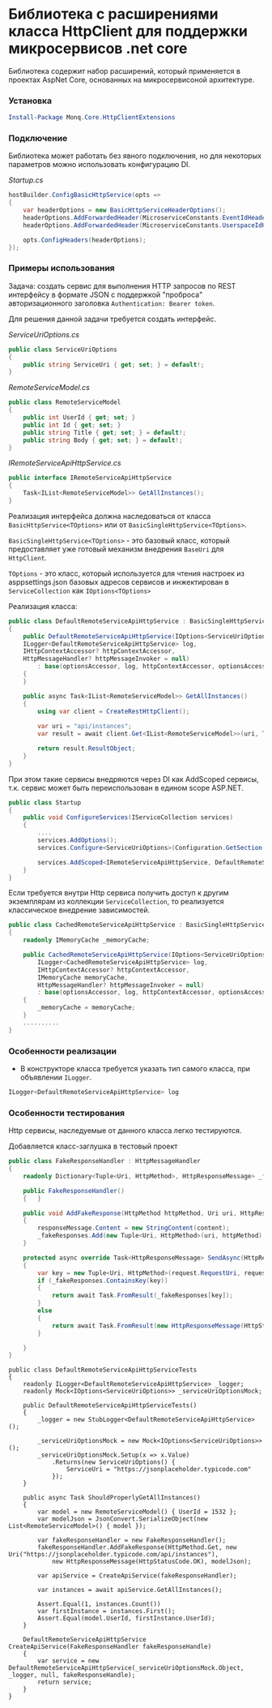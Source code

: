 # Библиотека с расширениями класса HttpClient для поддержки микросервисов .net core

Библиотека содержит набор расширений, который применяется в проектах AspNet Core, основанных на микросервисоной архитектуре.

### Установка

```powershell
Install-Package Monq.Core.HttpClientExtensions
```

### Подключение

Библиотека может работать без явного подключения, но для некоторых параметров можно использовать конфигурацию DI.

*Startup.cs*

```csharp
hostBuilder.ConfigBasicHttpService(opts =>
{
    var headerOptions = new BasicHttpServiceHeaderOptions();
    headerOptions.AddForwardedHeader(MicroserviceConstants.EventIdHeader);
    headerOptions.AddForwardedHeader(MicroserviceConstants.UserspaceIdHeader);

    opts.ConfigHeaders(headerOptions);
});

```

### Примеры использования

Задача: создать сервис для выполнения HTTP запросов по REST интерфейсу в формате JSON с поддержкой "проброса" авторизационного заголовка `Authentication: Bearer token`.

Для решения данной задачи требуется создать интерфейс.

*ServiceUriOptions.cs*
```csharp
public class ServiceUriOptions
{
    public string ServiceUri { get; set; } = default!;
}
```

*RemoteServiceModel.cs*
```csharp
public class RemoteServiceModel
{
    public int UserId { get; set; }
    public int Id { get; set; }
    public string Title { get; set; } = default!;
    public string Body { get; set; } = default!;
}
```

*IRemoteServiceApiHttpService.cs*
```csharp
public interface IRemoteServiceApiHttpService
{
    Task<IList<RemoteServiceModel>> GetAllInstances();
}
```

Реализация интерфейса должна наследоваться от класса `BasicHttpService<TOptions>` или от `BasicSingleHttpService<TOptions>`.

`BasicSingleHttpService<TOptions>` - это базовый класс, который предоставляет уже готовый механизм внедрения `BaseUri` для `HttpClient`.

`TOptions` - это класс, который используется для чтения настроек из asppsettings.json базовых адресов сервисов и инжектирован в `ServiceCollection` как `IOptions<TOptions>`

Реализация класса:

```csharp
public class DefaultRemoteServiceApiHttpService : BasicSingleHttpService<ServiceUriOptions>, IRemoteServiceApiHttpService
{
    public DefaultRemoteServiceApiHttpService(IOptions<ServiceUriOptions> optionsAccessor, 
    ILogger<DefaultRemoteServiceApiHttpService> log,
    IHttpContextAccessor? httpContextAccessor,
    HttpMessageHandler? httpMessageInvoker = null)
        : base(optionsAccessor, log, httpContextAccessor, optionsAccessor.Value.ServiceUri, httpMessageInvoker)
    {
    }

    public async Task<IList<RemoteServiceModel>> GetAllInstances()
    {
        using var client = CreateRestHttpClient();
        
        var uri = "api/instances";
        var result = await client.Get<IList<RemoteServiceModel>>(uri, TimeSpan.FromSeconds(10));

        return result.ResultObject;
    }
}
```

При этом такие сервисы внедряются через DI как AddScoped сервисы, т.к. сервис может быть переиспользован в едином scope ASP.NET.

```csharp
public class Startup
{
	public void ConfigureServices(IServiceCollection services)
    {
		....
		services.AddOptions();
        services.Configure<ServiceUriOptions>(Configuration.GetSection("Services"));

		services.AddScoped<IRemoteServiceApiHttpService, DefaultRemoteServiceApiHttpService>();
	}
}
```

Если требуется внутри Http сервиса получить доступ к другим экземплярам из коллекции `ServiceCollection`, то реализуется классическое внедрение зависимостей.

```csharp
public class CachedRemoteServiceApiHttpService : BasicSingleHttpService<ServiceUriOptions>, IRemoteServiceApiHttpService
{
    readonly IMemoryCache _memoryCache;

    public CachedRemoteServiceApiHttpService(IOptions<ServiceUriOptions> optionsAccessor, 
        ILogger<CachedRemoteServiceApiHttpService> log, 
        IHttpContextAccessor? httpContextAccessor, 
        IMemoryCache memoryCache, 
        HttpMessageHandler? httpMessageInvoker = null)
        : base(optionsAccessor, log, httpContextAccessor, optionsAccessor.Value.ServiceUri, httpMessageInvoker)
    {
        _memoryCache = memoryCache;
    }
	..........
}
```

### Особенности реализации

- В конструкторе класса требуется указать тип самого класса, при объявлении `ILogger`.

```csharp
ILogger<DefaultRemoteServiceApiHttpService> log
```

### Особенности тестирования

Http сервисы, наследуемые от данного класса легко тестируются.

Добавляется класс-заглушка в тестовый проект
```csharp
public class FakeResponseHandler : HttpMessageHandler
{
    readonly Dictionary<Tuple<Uri, HttpMethod>, HttpResponseMessage> _fakeResponses = new Dictionary<Tuple<Uri, HttpMethod>, HttpResponseMessage>();

    public FakeResponseHandler()
    {   }

    public void AddFakeResponse(HttpMethod httpMethod, Uri uri, HttpResponseMessage responseMessage, string content)
    {
        responseMessage.Content = new StringContent(content);
        _fakeResponses.Add(new Tuple<Uri, HttpMethod>(uri, httpMethod), responseMessage);
    }

    protected async override Task<HttpResponseMessage> SendAsync(HttpRequestMessage request, CancellationToken cancellationToken)
    {
        var key = new Tuple<Uri, HttpMethod>(request.RequestUri, request.Method);
        if (_fakeResponses.ContainsKey(key))
        {
            return await Task.FromResult(_fakeResponses[key]);
        }
        else
        {
            return await Task.FromResult(new HttpResponseMessage(HttpStatusCode.NotFound) { RequestMessage = request });
        }

    }
}
```

```
public class DefaultRemoteServiceApiHttpServiceTests
{
	readonly ILogger<DefaultRemoteServiceApiHttpService> _logger;
	readonly Mock<IOptions<ServiceUriOptions>> _serviceUriOptionsMock;

	public DefaultRemoteServiceApiHttpServiceTests()
    {
        _logger = new StubLogger<DefaultRemoteServiceApiHttpService>();

        _serviceUriOptionsMock = new Mock<IOptions<ServiceUriOptions>>();
        _serviceUriOptionsMock.Setup(x => x.Value)
            .Returns(new ServiceUriOptions() {
                ServiceUri = "https://jsonplaceholder.typicode.com"
            });
    }

	public async Task ShouldProperlyGetAllInstances()
	{
		var model = new RemoteServiceModel() { UserId = 1532 };
		var modelJson = JsonConvert.SerializeObject(new List<RemoteServiceModel>() { model });

		var fakeResponseHandler = new FakeResponseHandler();
		fakeResponseHandler.AddFakeResponse(HttpMethod.Get, new Uri("https://jsonplaceholder.typicode.com/api/instances"),
			new HttpResponseMessage(HttpStatusCode.OK), modelJson);

		var apiService = CreateApiService(fakeResponseHandler);

		var instances = await apiService.GetAllInstances();

        Assert.Equal(1, instances.Count())
        var firstInstance = instances.First();
		Assert.Equal(model.UserId, firstInstance.UserId);
	}

	DefaultRemoteServiceApiHttpService CreateApiService(FakeResponseHandler fakeResponseHandle)
	{
		var service = new DefaultRemoteServiceApiHttpService(_serviceUriOptionsMock.Object, _logger, null, fakeResponseHandle);
		return service;
	}
}
```